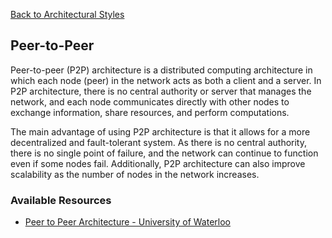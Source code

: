 [Back to Architectural Styles](07-architectural-styles.md)
## Peer-to-Peer
Peer-to-peer (P2P) architecture is a distributed computing architecture in which each node (peer) in the network acts as both a client and a server. In P2P architecture, there is no central authority or server that manages the network, and each node communicates directly with other nodes to exchange information, share resources, and perform computations.

The main advantage of using P2P architecture is that it allows for a more decentralized and fault-tolerant system. As there is no central authority, there is no single point of failure, and the network can continue to function even if some nodes fail. Additionally, P2P architecture can also improve scalability as the number of nodes in the network increases.
### Available Resources
- [Peer to Peer Architecture - University of Waterloo](https://student.cs.uwaterloo.ca/~cs446/1171/Arch_Design_Activity/Peer2Peer.pdf)